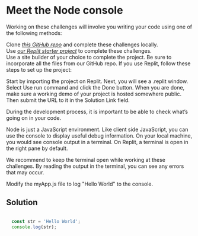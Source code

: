 # Meet the Node console  <br/>

Working on these challenges will involve you writing your code using one of the following methods:

Clone *[this GitHub repo](https://github.com/freeCodeCamp/boilerplate-express/)* and complete these challenges locally.  <br/>
Use *[our Replit starter project](https://replit.com/github/freeCodeCamp/boilerplate-express)*  to complete these challenges.  <br/>
Use a site builder of your choice to complete the project. Be sure to incorporate all the files from our GitHub repo.
If you use Replit, follow these steps to set up the project:

Start by importing the project on Replit.
Next, you will see a .replit window.
Select Use run command and click the Done button.
When you are done, make sure a working demo of your project is hosted somewhere public. Then submit the URL to it in the Solution Link field.

During the development process, it is important to be able to check what’s going on in your code.

Node is just a JavaScript environment. Like client side JavaScript, you can use the console to display useful debug information. On your local machine, you would see console output in a terminal. On Replit, a terminal is open in the right pane by default.

We recommend to keep the terminal open while working at these challenges. By reading the output in the terminal, you can see any errors that may occur.

Modify the myApp.js file to log "Hello World" to the console.

## Solution

```javaScript

  const str = 'Hello World';
  console.log(str);

```
